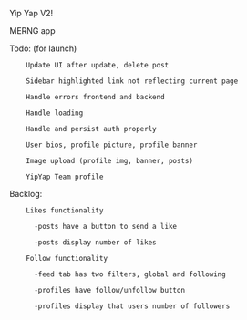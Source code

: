 Yip Yap V2!

MERNG app

Todo: (for launch)

        Update UI after update, delete post

        Sidebar highlighted link not reflecting current page

        Handle errors frontend and backend

        Handle loading

        Handle and persist auth properly

        User bios, profile picture, profile banner

        Image upload (profile img, banner, posts)

        YipYap Team profile

Backlog:

        Likes functionality

          -posts have a button to send a like

          -posts display number of likes

        Follow functionality

          -feed tab has two filters, global and following

          -profiles have follow/unfollow button

          -profiles display that users number of followers
